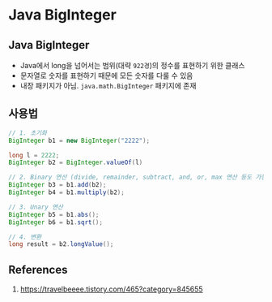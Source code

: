 # Java BigInteger

## Java BigInteger

- Java에서 long을 넘어서는 범위(대략 `922경`)의 정수를 표현하기 위한 클래스
- 문자열로 숫자를 표현하기 때문에 모든 숫자를 다룰 수 있음
- 내장 패키지가 아님. `java.math.BigInteger` 패키지에 존재

## 사용법

```Java
// 1. 초기화
BigInteger b1 = new BigInteger("2222");

long l = 2222;
BigInteger b2 = BigInteger.valueOf(l)

// 2. Binary 연산 (divide, remainder, subtract, and, or, max 연산 등도 가능)
BigInteger b3 = b1.add(b2);
BigInteger b4 = b1.multiply(b2);

// 3. Unary 연산
BigInteger b5 = b1.abs();
BigInteger b6 = b1.sqrt();

// 4. 변환
long result = b2.longValue();
```

## References

1. https://travelbeeee.tistory.com/465?category=845655
